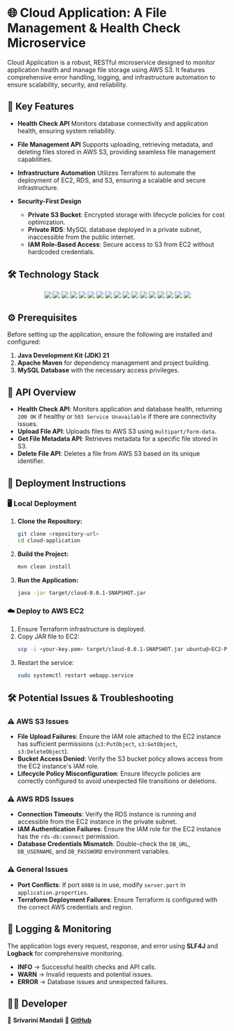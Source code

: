 # 🌐 Cloud Application: A File Management & Health Check Microservice

Cloud Application is a robust, RESTful microservice designed to monitor application health and manage file storage using AWS S3. It features comprehensive error handling, logging, and infrastructure automation to ensure scalability, security, and reliability.

## 🚀 Key Features

- **Health Check API**
  Monitors database connectivity and application health, ensuring system reliability.
- **File Management API**
  Supports uploading, retrieving metadata, and deleting files stored in AWS S3, providing seamless file management capabilities.
- **Infrastructure Automation**
  Utilizes Terraform to automate the deployment of EC2, RDS, and S3, ensuring a scalable and secure infrastructure.
- **Security-First Design**

  - **Private S3 Bucket**: Encrypted storage with lifecycle policies for cost optimization.
  - **Private RDS**: MySQL database deployed in a private subnet, inaccessible from the public internet.
  - **IAM Role-Based Access**: Secure access to S3 from EC2 without hardcoded credentials.

## 🛠️ Technology Stack

<p align="center">
 <img src="https://img.shields.io/badge/Java-21-%23ED8B00?style=for-the-badge&logo=java&logoColor=white">
  <img src="https://img.shields.io/badge/Spring_Boot-3.1.5-%236DB33F?style=for-the-badge&logo=springboot&logoColor=white">
  <img src="https://img.shields.io/badge/MySQL-8.0-%234479A1?style=for-the-badge&logo=mysql&logoColor=white">
  <img src="https://img.shields.io/badge/Hibernate-6.2-%2359666C?style=for-the-badge&logo=hibernate&logoColor=white">
  <img src="https://img.shields.io/badge/JPA-3.1-%23007396?style=for-the-badge&logo=java&logoColor=white">
  <img src="https://img.shields.io/badge/AWS_S3-%23FF9900?style=for-the-badge&logo=amazons3&logoColor=white">
  <img src="https://img.shields.io/badge/AWS_RDS-%23232F3E?style=for-the-badge&logo=amazonrds&logoColor=white">
  <img src="https://img.shields.io/badge/AWS_EC2-%23FF9900?style=for-the-badge&logo=amazonec2&logoColor=white">
  <img src="https://img.shields.io/badge/AWS_CloudWatch-%23232F3E?style=for-the-badge&logo=amazoncloudwatch&logoColor=white">
  <img src="https://img.shields.io/badge/GCP-%234285F4?style=for-the-badge&logo=googlecloud&logoColor=white">
  <img src="https://img.shields.io/badge/Terraform-1.5-%23843CE0?style=for-the-badge&logo=terraform&logoColor=white">
  <img src="https://img.shields.io/badge/Packer-1.10-%23007ACC?style=for-the-badge&logo=packer&logoColor=white">
  <img src="https://img.shields.io/badge/HikariCP-5.0-%23009688?style=for-the-badge&logo=java&logoColor=white">
  <img src="https://img.shields.io/badge/Apache_Maven-3.9.5-%23C71A36?style=for-the-badge&logo=apachemaven&logoColor=white">
  <img src="https://img.shields.io/badge/Logback-1.4.7-%23000000?style=for-the-badge&logo=logback&logoColor=white">
  <img src="https://img.shields.io/badge/JUnit-5.9-%2325A162?style=for-the-badge&logo=junit5&logoColor=white">
  <img src="https://img.shields.io/badge/Mockito-5.4-%23E91E63?style=for-the-badge&logo=mockito&logoColor=white">
</p>

## ⚙️ Prerequisites

Before setting up the application, ensure the following are installed and configured:

1. **Java Development Kit (JDK) 21**
2. **Apache Maven** for dependency management and project building.
3. **MySQL Database** with the necessary access privileges.

## 📌 API Overview

- **Health Check API**: Monitors application and database health, returning `200 OK` if healthy or `503 Service Unavailable` if there are connectivity issues.
- **Upload File API**: Uploads files to AWS S3 using `multipart/form-data`.
- **Get File Metadata API**: Retrieves metadata for a specific file stored in S3.
- **Delete File API**: Deletes a file from AWS S3 based on its unique identifier.

## 🚀 Deployment Instructions

### 🖥️ Local Deployment

1. **Clone the Repository:**

   ```bash
   git clone <repository-url>
   cd cloud-application
   ```
2. **Build the Project:**

   ```bash
   mvn clean install
   ```
3. **Run the Application:**

   ```bash
   java -jar target/cloud-0.0.1-SNAPSHOT.jar
   ```

### ☁️ Deploy to AWS EC2

1. Ensure Terraform infrastructure is deployed.
2. Copy JAR file to EC2:
   ```bash
   scp -i <your-key.pem> target/cloud-0.0.1-SNAPSHOT.jar ubuntu@<EC2-PUBLIC-IP>:/opt/app/
   ```
3. Restart the service:
   ```bash
   sudo systemctl restart webapp.service
   ```

## 🛠️ Potential Issues & Troubleshooting

### ⚠️ **AWS S3 Issues**

- **File Upload Failures**: Ensure the IAM role attached to the EC2 instance has sufficient permissions (`s3:PutObject`, `s3:GetObject`, `s3:DeleteObject`).
- **Bucket Access Denied**: Verify the S3 bucket policy allows access from the EC2 instance's IAM role.
- **Lifecycle Policy Misconfiguration**: Ensure lifecycle policies are correctly configured to avoid unexpected file transitions or deletions.

### ⚠️ **AWS RDS Issues**

- **Connection Timeouts**: Verify the RDS instance is running and accessible from the EC2 instance in the private subnet.
- **IAM Authentication Failures**: Ensure the IAM role for the EC2 instance has the `rds-db:connect` permission.
- **Database Credentials Mismatch**: Double-check the `DB_URL`, `DB_USERNAME`, and `DB_PASSWORD` environment variables.

### ⚠️ **General Issues**

- **Port Conflicts**: If port `8080` is in use, modify `server.port` in `application.properties`.
- **Terraform Deployment Failures**: Ensure Terraform is configured with the correct AWS credentials and region.

## 📛 Logging & Monitoring

The application logs every request, response, and error using **SLF4J** and **Logback** for comprehensive monitoring.

- **INFO** → Successful health checks and API calls.
- **WARN** → Invalid requests and potential issues.
- **ERROR** → Database issues and unexpected failures.

## 👨‍💻 Developer

📌 **Srivarini Mandali**
🔗 **[GitHub](https://github.com/srivarinimandali)**




